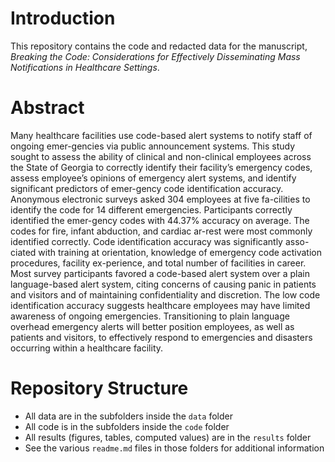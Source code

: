 # Introduction

This repository contains the code and redacted data for the manuscript, *Breaking the Code: Considerations for Effectively Disseminating Mass Notifications in Healthcare Settings*.

# Abstract
Many healthcare facilities use code-based alert systems to notify staff of ongoing emer-gencies via public announcement systems. This study sought to assess the ability of clinical and non-clinical employees across the State of Georgia to correctly identify their facility’s emergency codes, assess employee’s opinions of emergency alert systems, and identify significant predictors of emer-gency code identification accuracy. Anonymous electronic surveys asked 304 employees at five fa-cilities to identify the code for 14 different emergencies. Participants correctly identified the emer-gency codes with 44.37% accuracy on average. The codes for fire, infant abduction, and cardiac ar-rest were most commonly identified correctly. Code identification accuracy was significantly asso-ciated with training at orientation, knowledge of emergency code activation procedures, facility ex-perience, and total number of facilities in career. Most survey participants favored a code-based alert system over a plain language-based alert system, citing concerns of causing panic in patients and visitors and of maintaining confidentiality and discretion. The low code identification accuracy suggests healthcare employees may have limited awareness of ongoing emergencies. Transitioning to plain language overhead emergency alerts will better position employees, as well as patients and visitors, to effectively respond to emergencies and disasters occurring within a healthcare facility.

# Repository Structure

* All data are in the subfolders inside the `data` folder
* All code is in the subfolders inside the `code` folder
* All results (figures, tables, computed values) are in the `results` folder
* See the various `readme.md` files in those folders for additional information